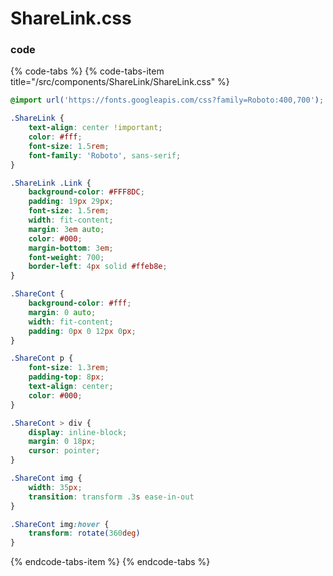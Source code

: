# ShareLink.css

### code

{% code-tabs %}
{% code-tabs-item title="/src/components/ShareLink/ShareLink.css" %}
```css
@import url('https://fonts.googleapis.com/css?family=Roboto:400,700');

.ShareLink {
    text-align: center !important;
    color: #fff;
    font-size: 1.5rem;
    font-family: 'Roboto', sans-serif;
}

.ShareLink .Link {
    background-color: #FFF8DC;
    padding: 19px 29px;
    font-size: 1.5rem;
    width: fit-content;
    margin: 3em auto;
    color: #000;
    margin-bottom: 3em;
    font-weight: 700;
    border-left: 4px solid #ffeb8e;
}

.ShareCont {
    background-color: #fff;
    margin: 0 auto;
    width: fit-content;
    padding: 0px 0 12px 0px;
}

.ShareCont p {
    font-size: 1.3rem;
    padding-top: 8px;
    text-align: center;
    color: #000;
}

.ShareCont > div {
    display: inline-block;
    margin: 0 18px;
    cursor: pointer;
}

.ShareCont img {
    width: 35px;
    transition: transform .3s ease-in-out
}

.ShareCont img:hover {
    transform: rotate(360deg)
}
```
{% endcode-tabs-item %}
{% endcode-tabs %}

